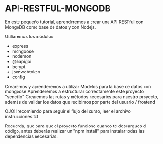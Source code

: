 # API-RESTFUL-MONGODB

En este pequeño tutorial, aprenderemos a crear una API RESTful con MongoDB como base de datos y con Nodejs.

Utiliaremos los módulos: 
  - express
  - mongoose
  - nodemon
  - @hapi/joi
  - bcrypt
  - jsonwebtoken
  - config

Crearemos y aprenderemos a utilizar Modelos para la base de datos con mongoose
Aprenderemos a estructurar correctamente este proyecto "sencillo"
Crearemos las rutas y métodos necesarios para nuestro proyecto, además de validar los datos que recibimos por parte del usuario / frontend

OJO!! recomiendo para seguir el flujo del curso, leer el archivo instrucciones.txt

Recuerda, que para que el proyecto funcione cuando te descargues el código, antes deberás realizar un "npm install" para instalar todas las dependencias necesarias.
